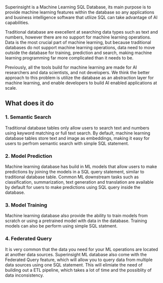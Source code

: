 Superinsight is a Machine Learning SQL Database, its main purpose is to provide machine learning features within the database so any applications and business intelligence software that utliize SQL can take advantage of AI capabilities.

Traditional database are execellent at searching data types such as text and numbers, however there are no support for machine learning operations. Data is the most crucial part of machine learning, but because traditional databases do not support machine learning operations, data need to move outside the database for training, prediction and search, making machine learning programming far more complicated than it needs to be.

Previously, all the tools build for machine learning are made for AI researchers and data scientists, and not developers. We think the better approach to this problem is utilize the database as an abstraction layer for machine learning, and enable developers to build AI enabled applications at scale.

## What does it do

### 1. Semantic Search
Traditional database tables only allow users to search text and numbers using keyword matching or full text search. By default, machine learning database tables store text and image as embeddings, making it easy for users to perfrom semantic search with simple SQL statement.


### 2. Model Prediction
Machine learning database has build in ML models that allow users to make predictions by joining the models in a SQL query statement, similar to traditional database table. Common ML downstream tasks such as classification, summarization, text generation and translation are available by default for users to make predictions using SQL query inside the database.

### 3. Model Training
Machine learning database also provide the ability to train models from scratch or using a pretrained model with data in the database. Training models can also be perform using simple SQL statment.


### 4. Federated Query 
It is very common that the data you need for your ML operations are located at another data sources. Superinsight ML database also come with the Federated Query feature, which will allow you to query data from multiple data sources using one SQL statement. This will elimiate the need of building out a ETL pipeline, which takes a lot of time and the possiblity of data inconsistency.
